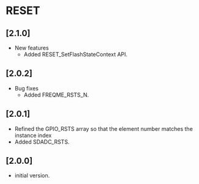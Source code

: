 # RESET

## [2.1.0]

- New features
  - Added RESET_SetFlashStateContext API.

## [2.0.2]

- Bug fixes
  - Added FREQME_RSTS_N.

## [2.0.1]

- Refined the GPIO_RSTS array so that the element number matches the instance index
- Added SDADC_RSTS.

## [2.0.0]

- initial version.
